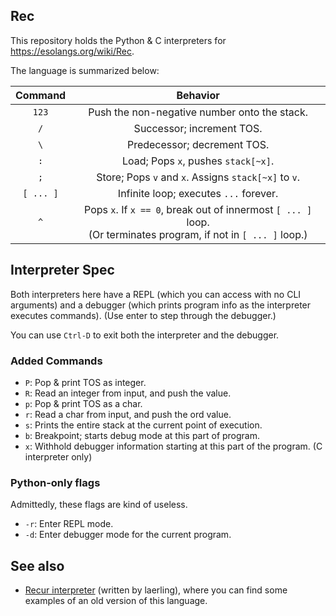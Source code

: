 ## Rec
This repository holds the Python & C interpreters for https://esolangs.org/wiki/Rec.

The language is summarized below:

|Command|Behavior|
|:--:| :--:|
|`123`| Push the non-negative number onto the stack.|
|`/`| Successor; increment TOS. |
|`\`| Predecessor; decrement TOS.|
|`:`| Load; Pops `x`, pushes `stack[~x]`. |
|`;`| Store; Pops `v` and `x`. Assigns `stack[~x]` to `v`.|
|`[ ... ]`| Infinite loop; executes <code>...</code> forever. |
|`^`| Pops `x`. If `x == 0`, break out of innermost `[ ... ]` loop. <br>(Or terminates program, if not in `[ ... ]` loop.) |

## Interpreter Spec
Both interpreters here have a REPL (which you can access with no CLI arguments) and a debugger (which prints program info as the interpreter executes commands). (Use enter to step through the debugger.)

You can use <code>Ctrl-D</code> to exit both the interpreter and the debugger.

### Added Commands
* `P`: Pop & print TOS as integer.
* `R`: Read an integer from input, and push the value.
* `p`: Pop & print TOS as a char.
* `r`: Read a char from input, and push the ord value.
* `s`: Prints the entire stack at the current point of execution.
* `b`: Breakpoint; starts debug mode at this part of program.
* `x`: Withhold debugger information starting at this part of the program. (C interpreter only)

### Python-only flags
Admittedly, these flags are kind of useless.
* `-r`: Enter REPL mode.
* `-d`: Enter debugger mode for the current program.

## See also
* [Recur interpreter](https://github.com/laerling/recur/) (written by laerling), where you can find some examples of an old version of this language.
